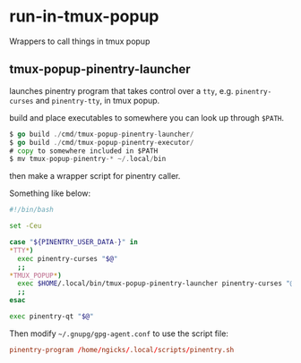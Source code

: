 # run-in-tmux-popup

Wrappers to call things in tmux popup

## tmux-popup-pinentry-launcher

launches pinentry program that takes control over a `tty`, e.g. `pinentry-curses` and `pinentry-tty`, in tmux popup.

build and place executables to somewhere you can look up through `$PATH`.

```go
$ go build ./cmd/tmux-popup-pinentry-launcher/
$ go build ./cmd/tmux-popup-pinentry-executor/
# copy to somewhere included in $PATH
$ mv tmux-popup-pinentry-* ~/.local/bin
```

then make a wrapper script for pinentry caller.

Something like below:

```bash
#!/bin/bash

set -Ceu

case "${PINENTRY_USER_DATA-}" in
*TTY*)
  exec pinentry-curses "$@"
  ;;
*TMUX_POPUP*)
  exec $HOME/.local/bin/tmux-popup-pinentry-launcher pinentry-curses "@"
  ;;
esac

exec pinentry-qt "$@"
```

Then modify `~/.gnupg/gpg-agent.conf` to use the script file:

```conf
pinentry-program /home/ngicks/.local/scripts/pinentry.sh
```

